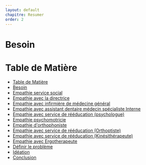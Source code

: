 ```yaml
---
layout: default
chapitre: Resumer
order: 2
---
```


# Besoin

<!-- note -->
# Table de Matière

- [Table de Matière](#table-de-matière)
- [Besoin](#besoin)
- [Empathie service social](#empathie-service-social)
- [Empathie avec la directrice](#empathie-avec-la-directrice)
- [Empathie avec infirmière de médecine général](#empathie-avec-infirmière-de-médecine-général)
- [Empathie avec assistant dentaire médecin spécialiste Interne](#empathie-avec-assistant-dentaire-médecin-spécialiste-interne)
- [Empathie avec service de rééducation (psychologue)](#empathie-avec-service-de-rééducation-psychologue)
- [Empathie psychomotricie](#empathie-psychomotricie)
- [Empathie d'orthophoniste](#empathie-dorthophoniste)
- [Empathie avec service de rééducation (Orthoptiste)](#empathie-avec-service-de-rééducation-orthoptiste)
- [Empathie avec service de rééducation (Kinésithérapeute)](#empathie-avec-service-de-rééducation-kinésithérapeute)
- [Empathie avec Ergotherapeute](#empathie-avec-ergotherapeute)
- [Définir le problème](#définir-le-problème)
- [Idéation](#idéation)
- [Conclusion](#conclusion)

<!-- new slide -->

